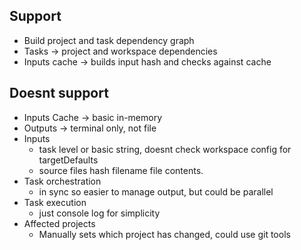 
## Support
- Build project and task dependency graph
- Tasks -> project and workspace dependencies
- Inputs cache -> builds input hash and checks against cache

## Doesnt support
- Inputs Cache -> basic in-memory
- Outputs -> terminal only, not file
- Inputs 
    - task level or basic string, doesnt check workspace config for targetDefaults
    - source files hash filename file contents.
- Task orchestration
    - in sync so easier to manage output, but could be parallel
- Task execution
    - just console log for simplicity
- Affected projects
    - Manually sets which project has changed, could use git tools